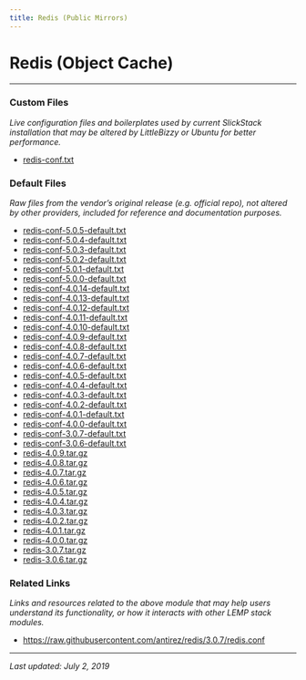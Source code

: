 ```yaml
---
title: Redis (Public Mirrors)
---
```


# Redis (Object Cache)

----

### Custom Files

*Live configuration files and boilerplates used by current SlickStack installation that may be altered by LittleBizzy or Ubuntu for better performance.*

* <a href="redis-conf.txt">redis-conf.txt</a>

### Default Files

*Raw files from the vendor’s original release (e.g. official repo), not altered by other providers, included for reference and documentation purposes.*

* <a href="redis-conf-5.0.5-default.txt">redis-conf-5.0.5-default.txt</a>
* <a href="redis-conf-5.0.4-default.txt">redis-conf-5.0.4-default.txt</a>
* <a href="redis-conf-5.0.3-default.txt">redis-conf-5.0.3-default.txt</a>
* <a href="redis-conf-5.0.2-default.txt">redis-conf-5.0.2-default.txt</a>
* <a href="redis-conf-5.0.1-default.txt">redis-conf-5.0.1-default.txt</a>
* <a href="redis-conf-5.0.0-default.txt">redis-conf-5.0.0-default.txt</a>
* <a href="redis-conf-4.0.14-default.txt">redis-conf-4.0.14-default.txt</a>
* <a href="redis-conf-4.0.13-default.txt">redis-conf-4.0.13-default.txt</a>
* <a href="redis-conf-4.0.12-default.txt">redis-conf-4.0.12-default.txt</a>
* <a href="redis-conf-4.0.11-default.txt">redis-conf-4.0.11-default.txt</a>
* <a href="redis-conf-4.0.10-default.txt">redis-conf-4.0.10-default.txt</a>
* <a href="redis-conf-4.0.9-default.txt">redis-conf-4.0.9-default.txt</a>
* <a href="redis-conf-4.0.8-default.txt">redis-conf-4.0.8-default.txt</a>
* <a href="redis-conf-4.0.7-default.txt">redis-conf-4.0.7-default.txt</a>
* <a href="redis-conf-4.0.6-default.txt">redis-conf-4.0.6-default.txt</a>
* <a href="redis-conf-4.0.5-default.txt">redis-conf-4.0.5-default.txt</a>
* <a href="redis-conf-4.0.4-default.txt">redis-conf-4.0.4-default.txt</a>
* <a href="redis-conf-4.0.3-default.txt">redis-conf-4.0.3-default.txt</a>
* <a href="redis-conf-4.0.2-default.txt">redis-conf-4.0.2-default.txt</a>
* <a href="redis-conf-4.0.1-default.txt">redis-conf-4.0.1-default.txt</a>
* <a href="redis-conf-4.0.0-default.txt">redis-conf-4.0.0-default.txt</a>
* <a href="redis-conf-3.0.7-default.txt">redis-conf-3.0.7-default.txt</a>
* <a href="redis-conf-3.0.6-default.txt">redis-conf-3.0.6-default.txt</a>
* <a href="redis-4.0.9.tar.gz">redis-4.0.9.tar.gz</a>
* <a href="redis-4.0.8.tar.gz">redis-4.0.8.tar.gz</a>
* <a href="redis-4.0.7.tar.gz">redis-4.0.7.tar.gz</a>
* <a href="redis-4.0.6.tar.gz">redis-4.0.6.tar.gz</a>
* <a href="redis-4.0.5.tar.gz">redis-4.0.5.tar.gz</a>
* <a href="redis-4.0.4.tar.gz">redis-4.0.4.tar.gz</a>
* <a href="redis-4.0.3.tar.gz">redis-4.0.3.tar.gz</a>
* <a href="redis-4.0.2.tar.gz">redis-4.0.2.tar.gz</a>
* <a href="redis-4.0.1.tar.gz">redis-4.0.1.tar.gz</a>
* <a href="redis-4.0.0.tar.gz">redis-4.0.0.tar.gz</a>
* <a href="redis-3.0.7.tar.gz">redis-3.0.7.tar.gz</a>
* <a href="redis-3.0.6.tar.gz">redis-3.0.6.tar.gz</a>

### Related Links

*Links and resources related to the above module that may help users understand its functionality, or how it interacts with other LEMP stack modules.*

* <a href="https://raw.githubusercontent.com/antirez/redis/3.0.7/redis.conf">https://raw.githubusercontent.com/antirez/redis/3.0.7/redis.conf</a>

----

*Last updated: July 2, 2019*
